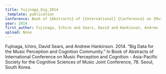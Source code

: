 ```yaml
---
title: fujinaga_big_2014
_template: publication
conference: Book of {Abstracts} of {International} {Conference} on {Music} {Perception} and {Cognition} - {Asia}-{Pacific} {Society} for the {Cognitive} {Sciences} of {Music} {Joint} {Conference}
year: 2014
first_author: Fujinaga, Ichiro and Sears, David and Hankinson, Andrew
upload: None
---
```

Fujinaga, Ichiro, David Sears, and Andrew Hankinson. 2014. “Big Data for the Music Perception and Cognition Community.” In Book of Abstracts of International Conference on Music Perception and Cognition - Asia-Pacific Society for the Cognitive Sciences of Music Joint Conference, 78. Seoul, South Korea.